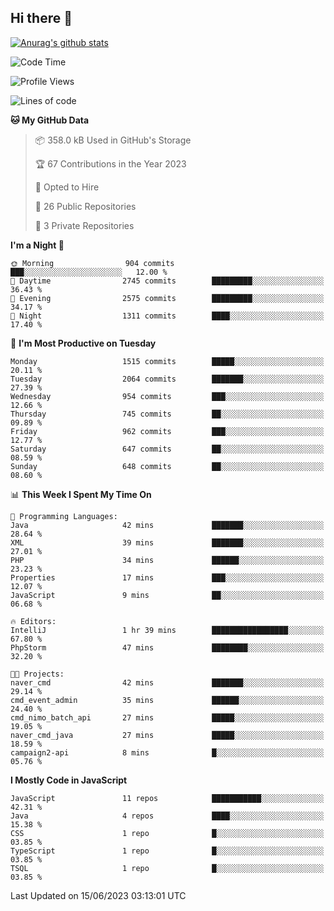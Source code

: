 ## Hi there 👋

[![Anurag's github stats](https://github-readme-stats.vercel.app/api?username=Songwonseok)](https://github.com/anuraghazra/github-readme-stats)



<!--START_SECTION:waka-->
![Code Time](http://img.shields.io/badge/Code%20Time-2%2C271%20hrs%206%20mins-blue)

![Profile Views](http://img.shields.io/badge/Profile%20Views-0-blue)

![Lines of code](https://img.shields.io/badge/From%20Hello%20World%20I%27ve%20Written-35.0%20million%20lines%20of%20code-blue)

**🐱 My GitHub Data** 

> 📦 358.0 kB Used in GitHub's Storage 
 > 
> 🏆 67 Contributions in the Year 2023
 > 
> 💼 Opted to Hire
 > 
> 📜 26 Public Repositories 
 > 
> 🔑 3 Private Repositories 
 > 
**I'm a Night 🦉** 

```text
🌞 Morning                904 commits         ███░░░░░░░░░░░░░░░░░░░░░░   12.00 % 
🌆 Daytime                2745 commits        █████████░░░░░░░░░░░░░░░░   36.43 % 
🌃 Evening                2575 commits        █████████░░░░░░░░░░░░░░░░   34.17 % 
🌙 Night                  1311 commits        ████░░░░░░░░░░░░░░░░░░░░░   17.40 % 
```
📅 **I'm Most Productive on Tuesday** 

```text
Monday                   1515 commits        █████░░░░░░░░░░░░░░░░░░░░   20.11 % 
Tuesday                  2064 commits        ███████░░░░░░░░░░░░░░░░░░   27.39 % 
Wednesday                954 commits         ███░░░░░░░░░░░░░░░░░░░░░░   12.66 % 
Thursday                 745 commits         ██░░░░░░░░░░░░░░░░░░░░░░░   09.89 % 
Friday                   962 commits         ███░░░░░░░░░░░░░░░░░░░░░░   12.77 % 
Saturday                 647 commits         ██░░░░░░░░░░░░░░░░░░░░░░░   08.59 % 
Sunday                   648 commits         ██░░░░░░░░░░░░░░░░░░░░░░░   08.60 % 
```


📊 **This Week I Spent My Time On** 

```text
💬 Programming Languages: 
Java                     42 mins             ███████░░░░░░░░░░░░░░░░░░   28.64 % 
XML                      39 mins             ███████░░░░░░░░░░░░░░░░░░   27.01 % 
PHP                      34 mins             ██████░░░░░░░░░░░░░░░░░░░   23.23 % 
Properties               17 mins             ███░░░░░░░░░░░░░░░░░░░░░░   12.07 % 
JavaScript               9 mins              ██░░░░░░░░░░░░░░░░░░░░░░░   06.68 % 

🔥 Editors: 
IntelliJ                 1 hr 39 mins        █████████████████░░░░░░░░   67.80 % 
PhpStorm                 47 mins             ████████░░░░░░░░░░░░░░░░░   32.20 % 

🐱‍💻 Projects: 
naver_cmd                42 mins             ███████░░░░░░░░░░░░░░░░░░   29.14 % 
cmd_event_admin          35 mins             ██████░░░░░░░░░░░░░░░░░░░   24.40 % 
cmd_nimo_batch_api       27 mins             █████░░░░░░░░░░░░░░░░░░░░   19.05 % 
naver_cmd_java           27 mins             █████░░░░░░░░░░░░░░░░░░░░   18.59 % 
campaign2-api            8 mins              █░░░░░░░░░░░░░░░░░░░░░░░░   05.76 % 
```

**I Mostly Code in JavaScript** 

```text
JavaScript               11 repos            ███████████░░░░░░░░░░░░░░   42.31 % 
Java                     4 repos             ████░░░░░░░░░░░░░░░░░░░░░   15.38 % 
CSS                      1 repo              █░░░░░░░░░░░░░░░░░░░░░░░░   03.85 % 
TypeScript               1 repo              █░░░░░░░░░░░░░░░░░░░░░░░░   03.85 % 
TSQL                     1 repo              █░░░░░░░░░░░░░░░░░░░░░░░░   03.85 % 
```




 Last Updated on 15/06/2023 03:13:01 UTC
<!--END_SECTION:waka-->
